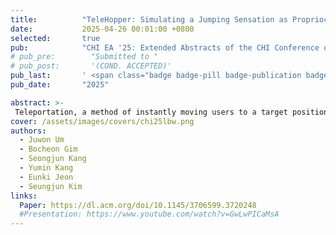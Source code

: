 ```yaml
---
title:          "TeleHopper: Simulating a Jumping Sensation as Proprioceptive Feedback for Teleportation in Virtual Reality via Electrical Muscle Stimulation"
date:           2025-04-26 00:01:00 +0800
selected:       true
pub:            "CHI EA '25: Extended Abstracts of the CHI Conference on Human Factors in Computing Systems"
# pub_pre:        "Submitted to "
# pub_post:       '(COND. ACCEPTED)'
pub_last:       ' <span class="badge badge-pill badge-publication badge-success"></span>'
pub_date:       "2025"

abstract: >-
 Teleportation, a method of instantly moving users to a target position, has become a widely adopted locomotion method in virtual reality. However, the lack of proprioceptive feedback for teleportation can diminish presence and increase workload, thereby limiting the overall user experience. In this study, we propose TeleHopper, a system that enhances the teleportation experience by simulating the sense of jumping during teleportation through Electrical Muscle Stimulation-based haptic feedback. TeleHopper induces leg movements resembling a jumping motion and adjusts stimulation intensity based on travel distance, creating a realistic proprioceptive perception of leaping through space during teleportation. Experimental results evaluating TeleHopper's user experience showed a significant enhancement in sense of presence, as well as a significant reduction in mental workload. Through this study, we demonstrate TeleHopper's ability to deliver compelling proprioceptive feedback in teleportation, with varying stimulation intensity enhancing realism and aiding travel distance estimation.
cover: /assets/images/covers/chi25lbw.png
authors:
  - Juwon Um
  - Bocheon Gim
  - Seongjun Kang
  - Yumin Kang
  - Eunki Jeon
  - Seungjun Kim
links:
  Paper: https://dl.acm.org/doi/10.1145/3706599.3720248
  #Presentation: https://www.youtube.com/watch?v=GwLwPICaMsA
---
```

